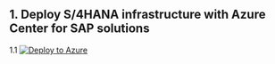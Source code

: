 ## 1. Deploy S/4HANA infrastructure with Azure Center for SAP solutions <br/>
1.1 [![Deploy to Azure](https://aka.ms/deploytoazurebutton)](https://portal.azure.com/#view/Microsoft_Azure_SAPManagement/CreateSVI.ReactView/_provisioningContext~/%7B%22initialValues%22%3A%7B%22subscriptionIds%22%3A%5B%220c08f7e9-e572-4fca-b0ca-b9acf0eeda26%22%5D%2C%22resourceGroupNames%22%3A%5B%5D%2C%22locationNames%22%3A%5B%22eastus%22%5D%7D%2C%22telemetryId%22%3A%227c6024be-8a6a-4d1f-ae75-0ce283937054%22%2C%22marketplaceItem%22%3A%7B%22categoryIds%22%3A%5B%5D%2C%22id%22%3A%22Microsoft.Portal%22%2C%22itemDisplayName%22%3A%22NoMarketplace%22%2C%22products%22%3A%5B%5D%2C%22version%22%3A%22%22%2C%22productsWithNoPricing%22%3A%5B%5D%2C%22publisherDisplayName%22%3A%22Microsoft.Portal%22%2C%22deploymentName%22%3A%22NoMarketplace%22%2C%22launchingContext%22%3A%7B%22telemetryId%22%3A%227c6024be-8a6a-4d1f-ae75-0ce283937054%22%2C%22source%22%3A%5B%22BrowseResource%22%2C%22%7B%20Name%3A%20Part%2C%20Type%3A%20%5B0%5DHubsExtension-%5B1%5DBrowseResource-%5B2%5DTemplateBladeVirtualLens-%5B5%5DBrowseResource%2C%20Id%3A%20Part-BrowseResource-1%20%7D%22%2C%22Part-BrowseResource-1%22%5D%2C%22galleryItemId%22%3A%22%22%7D%2C%22deploymentTemplateFileUris%22%3A%7B%7D%2C%22uiMetadata%22%3Anull%7D%7D) 